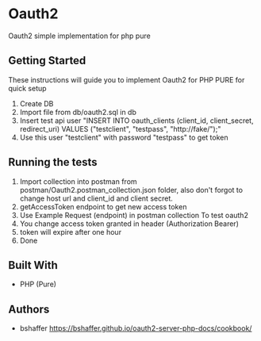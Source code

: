 # Oauth2

Oauth2 simple implementation for php pure 

## Getting Started

These instructions will guide you to implement Oauth2 for PHP PURE for quick setup

1. Create DB
2. Import file from db/oauth2.sql in db
3. Insert test api user "INSERT INTO oauth_clients (client_id, client_secret, redirect_uri) VALUES ("testclient", "testpass", "http://fake/");"
4. Use this user "testclient" with password "testpass" to get token  

## Running the tests

1. Import collection into postman from postman/Oauth2.postman_collection.json folder, also don't forgot to change host url and client_id and client secret.
2. getAccessToken endpoint to get new access token
3. Use Example Request (endpoint) in postman collection To test oauth2
4. You change access token granted in header (Authorization Bearer)
5. token will expire after one hour
6. Done

## Built With

* PHP (Pure) 

## Authors

* bshaffer https://bshaffer.github.io/oauth2-server-php-docs/cookbook/


